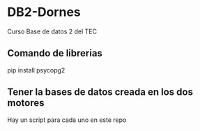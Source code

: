 # DB2-Dornes
Curso Base de datos 2 del TEC
## Comando de librerias
pip install psycopg2
## Tener la bases de datos creada en los dos motores
Hay un script para cada uno en este repo
